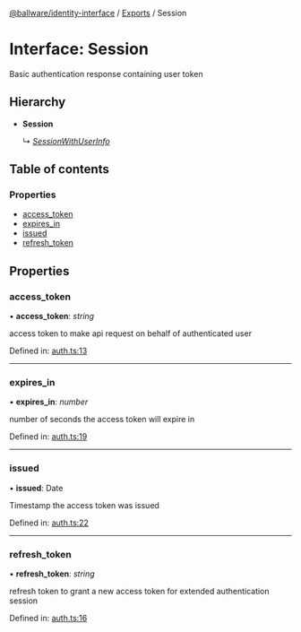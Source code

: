 [@ballware/identity-interface](../README.md) / [Exports](../modules.md) / Session

# Interface: Session

Basic authentication response containing user token

## Hierarchy

* **Session**

  ↳ [*SessionWithUserInfo*](sessionwithuserinfo.md)

## Table of contents

### Properties

- [access\_token](session.md#access_token)
- [expires\_in](session.md#expires_in)
- [issued](session.md#issued)
- [refresh\_token](session.md#refresh_token)

## Properties

### access\_token

• **access\_token**: *string*

access token to make api request on behalf of authenticated user

Defined in: [auth.ts:13](https://github.com/ballware/ballware-client/blob/5f55ce4/packages/identity-interface/src/auth.ts#L13)

___

### expires\_in

• **expires\_in**: *number*

number of seconds the access token will expire in

Defined in: [auth.ts:19](https://github.com/ballware/ballware-client/blob/5f55ce4/packages/identity-interface/src/auth.ts#L19)

___

### issued

• **issued**: Date

Timestamp the access token was issued

Defined in: [auth.ts:22](https://github.com/ballware/ballware-client/blob/5f55ce4/packages/identity-interface/src/auth.ts#L22)

___

### refresh\_token

• **refresh\_token**: *string*

refresh token to grant a new access token for extended authentication session

Defined in: [auth.ts:16](https://github.com/ballware/ballware-client/blob/5f55ce4/packages/identity-interface/src/auth.ts#L16)
